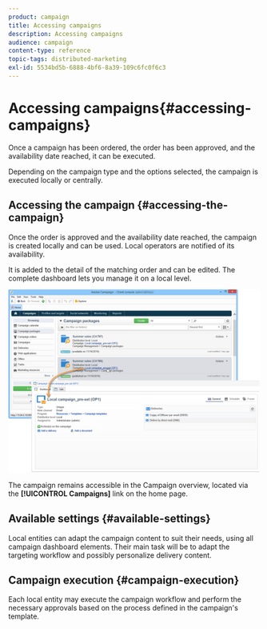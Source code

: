 ```yaml
---
product: campaign
title: Accessing campaigns
description: Accessing campaigns
audience: campaign
content-type: reference
topic-tags: distributed-marketing
exl-id: 5534bd5b-6888-4bf6-8a39-109c6fc0f6c3
---
```

# Accessing campaigns{#accessing-campaigns}

Once a campaign has been ordered, the order has been approved, and the availability date reached, it can be executed.

Depending on the campaign type and the options selected, the campaign is executed locally or centrally.

## Accessing the campaign {#accessing-the-campaign}

Once the order is approved and the availability date reached, the campaign is created locally and can be used. Local operators are notified of its availability.

It is added to the detail of the matching order and can be edited. The complete dashboard lets you manage it on a local level.

![](assets/mkg_dist_local_op_edit_new_op1.png)

The campaign remains accessible in the Campaign overview, located via the **[!UICONTROL Campaigns]** link on the home page.

## Available settings {#available-settings}

Local entities can adapt the campaign content to suit their needs, using all campaign dashboard elements. Their main task will be to adapt the targeting workflow and possibly personalize delivery content.

## Campaign execution {#campaign-execution}

Each local entity may execute the campaign workflow and perform the necessary approvals based on the process defined in the campaign's template.
